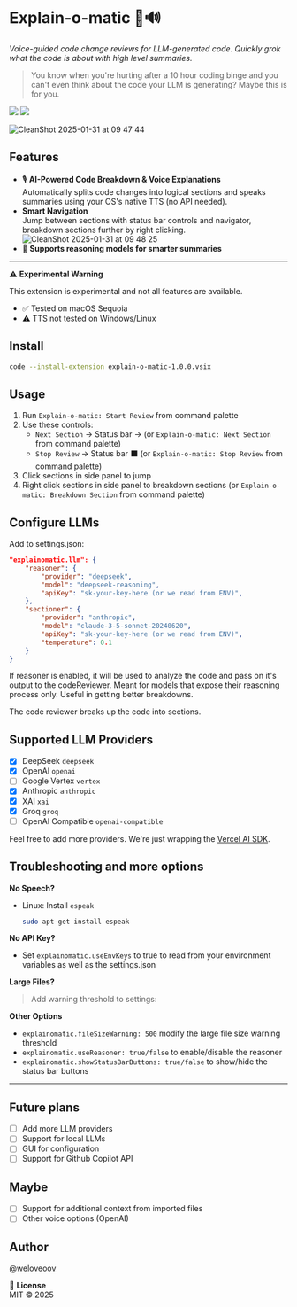 # Explain-o-matic 🤖🔊

_Voice-guided code change reviews for LLM-generated code. Quickly grok what the code is about with high level summaries._

> You know when you're hurting after a 10 hour coding binge and you can't even think about the code your LLM is generating? Maybe this is for you.

![](https://img.shields.io/badge/TypeScript-3178C6?logo=typescript&logoColor=white)
![](https://img.shields.io/badge/VSCode-007ACC?logo=visualstudiocode&logoColor=white)

![CleanShot 2025-01-31 at 09 47 44](https://github.com/user-attachments/assets/3e831909-5aae-44ef-80f0-ed0b9ead54d0)

## Features

- 🎙️ **AI-Powered Code Breakdown & Voice Explanations**  
  Automatically splits code changes into logical sections and speaks summaries using your OS's native TTS (no API needed).
- **Smart Navigation**  
  Jump between sections with status bar controls and navigator, breakdown sections further by right clicking.
  ![CleanShot 2025-01-31 at 09 48 25](https://github.com/user-attachments/assets/38a56cfa-7af4-4aa1-8ca8-f17077b0720c)
- 🧠 **Supports reasoning models for smarter summaries**

---

⚠️ **Experimental Warning**

This extension is experimental and not all features are available.

- ✅ Tested on macOS Sequoia
- ⚠️ TTS not tested on Windows/Linux

## Install

```bash
code --install-extension explain-o-matic-1.0.0.vsix
```

## Usage

1. Run `Explain-o-matic: Start Review` from command palette
2. Use these controls:
   - `Next Section` → Status bar → (or `Explain-o-matic: Next Section` from command palette)
   - `Stop Review` → Status bar ⬛ (or `Explain-o-matic: Stop Review` from command palette)
3. Click sections in side panel to jump
4. Right click sections in side panel to breakdown sections (or `Explain-o-matic: Breakdown Section` from command palette)

## Configure LLMs

Add to settings.json:

```json
"explainomatic.llm": {
    "reasoner": {
        "provider": "deepseek",
        "model": "deepseek-reasoning",
        "apiKey": "sk-your-key-here (or we read from ENV)",
    },
    "sectioner": {
        "provider": "anthropic",
        "model": "claude-3-5-sonnet-20240620",
        "apiKey": "sk-your-key-here (or we read from ENV)",
        "temperature": 0.1
    }
}
```

If reasoner is enabled, it will be used to analyze the code and pass on it's output to the codeReviewer. Meant for models that expose their reasoning process only. Useful in getting better breakdowns.

The code reviewer breaks up the code into sections.

## Supported LLM Providers

- [x] DeepSeek `deepseek`
- [x] OpenAI `openai`
- [ ] Google Vertex `vertex`
- [x] Anthropic `anthropic`
- [x] XAI `xai`
- [x] Groq `groq`
- [ ] OpenAI Compatible `openai-compatible`

Feel free to add more providers. We're just wrapping the [Vercel AI SDK](https://sdk.vercel.ai/providers/ai-sdk-providers).

## Troubleshooting and more options

**No Speech?**

- Linux: Install `espeak`
  ```bash
  sudo apt-get install espeak
  ```

**No API Key?**

- Set `explainomatic.useEnvKeys` to true to read from your environment variables as well as the settings.json

**Large Files?**

> Add warning threshold to settings:

**Other Options**

- `explainomatic.fileSizeWarning: 500` modify the large file size warning threshold
- `explainomatic.useReasoner: true/false` to enable/disable the reasoner
- `explainomatic.showStatusBarButtons: true/false` to show/hide the status bar buttons

---

## Future plans

- [ ] Add more LLM providers
- [ ] Support for local LLMs
- [ ] GUI for configuration
- [ ] Support for Github Copilot API

## Maybe

- [ ] Support for additional context from imported files
- [ ] Other voice options (OpenAI)

## Author

[@weloveoov](weloveoov.com)

📜 **License**  
MIT © 2025

